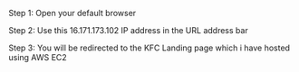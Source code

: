 Step 1: Open your default browser 

Step 2: Use this 16.171.173.102 IP address in the URL address bar 

Step 3: You will be redirected to the KFC Landing page which i have hosted using AWS EC2
